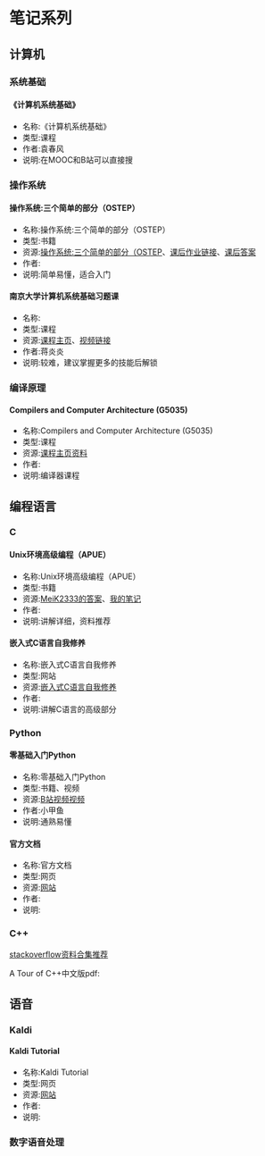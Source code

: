 # 笔记系列
## 计算机
### 系统基础
#### 《计算机系统基础》
- 名称:《计算机系统基础》
- 类型:课程
- 作者:袁春风
- 说明:在MOOC和B站可以直接搜
### 操作系统
####  操作系统:三个简单的部分（OSTEP）
- 名称:操作系统:三个简单的部分（OSTEP）
- 类型:书籍
- 资源:[操作系统:三个简单的部分（OSTEP](./meida/操作系统:三个简单的部分（OSTEP）.pdf)、[课后作业链接](https://github.com/remzi-arpacidusseau/ostep-homework)、[课后答案](https://github.com/xxyzz/ostep-hw)
- 作者:
- 说明:简单易懂，适合入门
#### 南京大学计算机系统基础习题课
- 名称:
- 类型:课程
- 资源:[课程主页](https://jyywiki.cn/ICS/2020/index.html)、[视频链接](https://www.bilibili.com/video/BV1qa4y1j7xk/)
- 作者:蒋炎炎
- 说明:较难，建议掌握更多的技能后解锁
### 编译原理
#### Compilers and Computer Architecture (G5035)
- 名称:Compilers and Computer Architecture (G5035)
- 类型:课程
- 资源:[课程主页资料](https://users.sussex.ac.uk/~mfb21/compilers/material.html)
- 作者:
- 说明:编译器课程
## 编程语言
### C
#### Unix环境高级编程（APUE）
- 名称:Unix环境高级编程（APUE）
- 类型:书籍
- 资源:[MeiK2333的答案](https://github.com/MeiK2333/apue)、[我的笔记](https://github.com/teamtee/AUPE)
- 作者:
- 说明:讲解详细，资料推荐
#### 嵌入式C语言自我修养
- 名称:嵌入式C语言自我修养
- 类型:网站
- 资源:[嵌入式C语言自我修养](https://www.zhaixue.cc/c-arm/c-arm-intro.html)
- 作者:
- 说明:讲解C语言的高级部分
### Python
#### 零基础入门Python
- 名称:零基础入门Python
- 类型:书籍、视频
- 资源:[B站视频视频](https://www.bilibili.com/video/BV1c4411e77t/?spm_id_from=333.337.search-card.all.click&vd_source=88cacba8cd9bf3db97c5b55f3537abc7)
- 作者:小甲鱼
- 说明:通熟易懂
#### 官方文档
- 名称:官方文档
- 类型:网页
- 资源:[网站](https://docs.python.org/3/)
- 作者:
- 说明:

### C++
[stackoverflow资料合集推荐](https://stackoverflow.com/questions/388242/the-definitive-c-book-guide-and-list)

A Tour of C++中文版pdf:[](./media/download.eeworld.com.cn_C%20%20语言导学.A%20Tour%20of%20C%20%20.pdf)
## 语音

### Kaldi

#### Kaldi Tutorial
- 名称:Kaldi Tutorial
- 类型:网页
- 资源:[网站](https://kaldi-asr.org/doc/kaldi_for_dummies.html)
- 作者:
- 说明:


### 数字语音处理